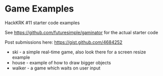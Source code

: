 Game Examples
=============

HackKRK #11 starter code examples

See https://github.com/futuresimple/gaminator for the actual starter code

Post submissions here: https://gist.github.com/4684252

- ski - a simple real-time game, also look there for a screen resize example
- house - example of how to draw bigger objects
- walker - a game which waits on user input
